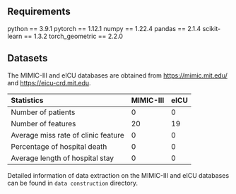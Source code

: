 ## Requirements
python == 3.9.1 pytorch == 1.12.1 numpy == 1.22.4 pandas == 2.1.4 scikit-learn == 1.3.2 torch_geometric == 2.2.0

## Datasets
The MIMIC-III and eICU databases are obtained from https://mimic.mit.edu/ and https://eicu-crd.mit.edu.

| Statistics | MIMIC-III | eICU |
| :--- | :--- | :--- |
| Number of patients | 0 | 0 |
| Number of features | 20 | 19 |
| Average miss rate of clinic feature | 0 | 0 |
| Percentage of hospital death | 0 | 0 |
| Average length of hospital stay | 0 | 0 |

Detailed information of data extraction on the MIMIC-III and eICU databases can be found in ```data construction``` directory. 
